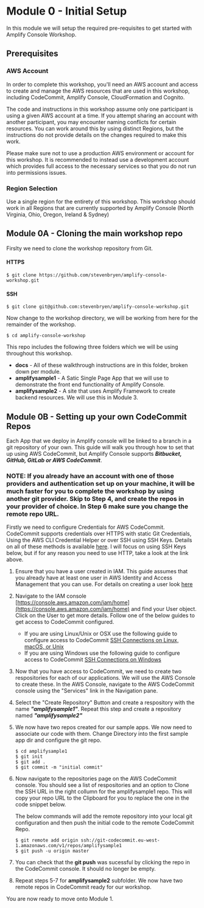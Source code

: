 # Module 0 - Initial Setup

In this module we will setup the required pre-requisites to get started with Amplify Console Workshop. 

## Prerequisites
### AWS Account
In order to complete this workshop, you'll need an AWS account and access to create and manage the AWS resources that are used in this workshop, including CodeCommit, Amplify Console, CloudFormation and Cognito.

The code and instructions in this workshop assume only one participant is using a given AWS account at a time. If you attempt sharing an account with another participant, you may encounter naming conflicts for certain resources. You can work around this by using distinct Regions, but the instructions do not provide details on the changes required to make this work.

Please make sure not to use a production AWS environment or account for this workshop. It is recommended to instead use a development account which provides full access to the necessary services so that you do not run into permissions issues.

### Region Selection
Use a single region for the entirety of this workshop. This workshop should work in all Regions that are currently supported by Amplify Console (North Virginia, Ohio, Oregon, Ireland & Sydney)

## Module 0A - Cloning the main workshop repo

Firslty we need to clone the workshop repository from Git.

#### HTTPS
```$ git clone https://github.com/stevenbryen/amplify-console-workshop.git```
#### SSH
```$ git clone git@github.com:stevenbryen/amplify-console-workshop.git```

Now change to the workshop directory, we will be working from here for the remainder of the workshop.

```$ cd amplify-console-workshop```

This repo includes the following three folders which we will be using throughout this workshop.


- **docs** - All of these walkthrough instructions are in this folder, broken down per module.
- **amplifysample1** - A Satic Single Page App that we will use to demonstrate the front end functionality of Amplify Console.
- **amplifysample2** - A site that uses Amplify Framework to create backend resources. We will use this in Module 3.

## Module 0B - Setting up your own CodeCommit Repos

Each App that we deploy in Amplify console will be linked to a branch in a git repository of your own. This guide will walk you through how to set that up using AWS CodeCommit, but Amplify Console supports ***Bitbucket, GitHub, GitLab or AWS CodeCommit***. 

### NOTE: If you already have an account with one of those providers and authentication set up on your machine, it will be much faster for you to complete the workshop by using another git provider. Skip to Step 4, and create the repos in your provider of choice. In Step 6 make sure you change the remote repo URL.

Firstly we need to configure Credentials for AWS CodeCommit. CodeCommit supports credentials over HTTPS with static Git Credentials, Using the AWS CLI Credential Helper or over SSH using SSH Keys. Details on all of these methods is available [here](https://docs.aws.amazon.com/codecommit/latest/userguide/setting-up.html). I will focus on using SSH Keys below, but if for any reason you need to use HTTP, take a look at the link above.

1. Ensure that you have a user created in IAM. This guide assumes that you already have at least one user in AWS Identity and Access Management that you can use. For details on creating a user look [here](https://docs.aws.amazon.com/IAM/latest/UserGuide/getting-started_create-delegated-user.html)

2. Navigate to the IAM console [https://console.aws.amazon.com/iam/home](https://console.aws.amazon.com/iam/home) and find your User object. Click on the User to get more details. Follow one of the below guides to get access to CodeCommit configured.
    - If you are using Linux/Unix or OSX use the following guide to configure access to CodeCommit [SSH Connections on Linux, macOS, or Unix](https://docs.aws.amazon.com/codecommit/latest/userguide/setting-up-ssh-unixes.html)
    - If you are using Windows use the following guide to configure access to CodeCommit [SSH Connections on Windows](https://docs.aws.amazon.com/codecommit/latest/userguide/setting-up-ssh-windows.html)

3. Now that you have access to CodeCommit, we need to create two respositories for each of our applications. We will use the AWS Console to create these. In the AWS Console, navigate to the AWS CodeCommit console using the "Services" link in the Navigation pane.

4. Select the "Create Repository" Button and create a respository with the name ***"amplifysample1"***. Repeat this step and create a repository named ***"amplifysample2"***

5. We now have two repos created for our sample apps. We now need to associate our code with them. Change Directory into the first sample app dir and configure the git repo.

    ```
    $ cd amplifysample1
    $ git init
    $ git add .
    $ git commit -m "initial commit"
    ```

6. Now navigate to the repositories page on the AWS CodeCommit console. You should see a list of respositories and an option to Clone the SSH URL in the right collumn for the amplifysample1 repo. This will copy your repo URL to the Clipboard for you to replace the one in the code snippet below.
    
    The below commands will add the remote repository into your local git configuration and then push the initial code to the remote CodeCommit Repo.

    ```
    $ git remote add origin ssh://git-codecommit.eu-west-1.amazonaws.com/v1/repos/amplifysample1
    $ git push -u origin master
    ```

7. You can check that the **git push** was sucessful by clicking the repo in the CodeCommit console. It should no longer be empty.

8. Repeat steps 5-7 for **amplifysample2** subfolder. We now have two remote repos in CodeCommit ready for our workshop.

You are now ready to move onto Module 1.


    

    


